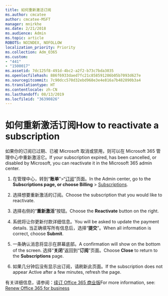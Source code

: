 ```yaml
---
title: 如何重新激活订阅
ms.author: cmcatee
author: cmcatee-MSFT
manager: mnirkhe
ms.date: 2/21/2018
ms.audience: Admin
ms.topic: article
ROBOTS: NOINDEX, NOFOLLOW
localization_priority: Priority
ms.collection: Adm_O365
ms.custom:
- "441"
- "1500017"
ms.assetid: 7dc125f8-491d-4bc2-a2f2-b73c7bda3035
ms.openlocfilehash: 886f6933daed7fc21c858591286b05b7093d627e
ms.sourcegitcommit: 7c90dcc570d32ebd968e3e4e816a7b482890b3a4
ms.translationtype: HT
ms.contentlocale: zh-CN
ms.lasthandoff: 08/13/2019
ms.locfileid: "36390826"
---
```

# <a name="how-to-reactivate-a-subscription"></a><span data-ttu-id="7a77a-102">如何重新激活订阅</span><span class="sxs-lookup"><span data-stu-id="7a77a-102">How to reactivate a subscription</span></span>

<span data-ttu-id="7a77a-103">如果你的订阅已过期、已被 Microsoft 取消或禁用，则可以在 Microsoft 365 管理中心中重新激活它。</span><span class="sxs-lookup"><span data-stu-id="7a77a-103">If your subscription expired, has been cancelled, or disabled by Microsoft, you can reactivate it in the Microsoft 365 admin center.</span></span>
  
1. <span data-ttu-id="7a77a-104">在管理中心，转到“**账单**”\>“[订阅](https://go.microsoft.com/fwlink/p/?linkid=842054)”页面。</span><span class="sxs-lookup"><span data-stu-id="7a77a-104">In the Admin center, go to the **Subscriptions page, or choose Billing** \> [Subscriptions](https://go.microsoft.com/fwlink/p/?linkid=842054).</span></span>

2. <span data-ttu-id="7a77a-105">选择想要重新激活的订阅。</span><span class="sxs-lookup"><span data-stu-id="7a77a-105">Choose the subscription that you would like to reactivate.</span></span>

3. <span data-ttu-id="7a77a-106">选择右侧的“**重新激活**”按钮。</span><span class="sxs-lookup"><span data-stu-id="7a77a-106">Choose the **Reactivate** button on the right.</span></span>

4. <span data-ttu-id="7a77a-107">系统将让你更新付款详细信息。</span><span class="sxs-lookup"><span data-stu-id="7a77a-107">You will be asked to update the payment details.</span></span> <span data-ttu-id="7a77a-108">当正确填写所有信息后，选择“**提交**”。</span><span class="sxs-lookup"><span data-stu-id="7a77a-108">When all information is correct, choose **Submit**.</span></span>

5. <span data-ttu-id="7a77a-109">一条确认消息将显示在屏幕底部。</span><span class="sxs-lookup"><span data-stu-id="7a77a-109">A confirmation will show on the bottom of the screen.</span></span> <span data-ttu-id="7a77a-110">选择“**关闭**”返回到“**订阅**”页面。</span><span class="sxs-lookup"><span data-stu-id="7a77a-110">Choose **Close** to return to the **Subscriptions** page.</span></span>

6. <span data-ttu-id="7a77a-111">如果几分钟后没有显示出订阅，请刷新此页面。</span><span class="sxs-lookup"><span data-stu-id="7a77a-111">If the subscription does not appear Active after a few minutes, refresh the page.</span></span>

<span data-ttu-id="7a77a-112">有关详细信息，请参阅：[续订 Office 365 商业版](https://docs.microsoft.com/zh-CN/office365/admin/subscriptions-and-billing/renew-your-subscription)</span><span class="sxs-lookup"><span data-stu-id="7a77a-112">For more information, see: [Renew Office 365 for business](https://docs.microsoft.com/en-us/office365/admin/subscriptions-and-billing/renew-your-subscription)</span></span>